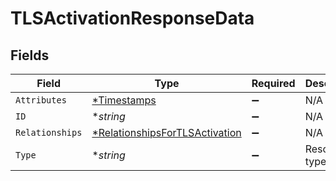 # TLSActivationResponseData


## Fields

| Field                                                                                  | Type                                                                                   | Required                                                                               | Description                                                                            | Example                                                                                |
| -------------------------------------------------------------------------------------- | -------------------------------------------------------------------------------------- | -------------------------------------------------------------------------------------- | -------------------------------------------------------------------------------------- | -------------------------------------------------------------------------------------- |
| `Attributes`                                                                           | [*Timestamps](../../models/shared/timestamps.md)                                       | :heavy_minus_sign:                                                                     | N/A                                                                                    |                                                                                        |
| `ID`                                                                                   | **string*                                                                              | :heavy_minus_sign:                                                                     | N/A                                                                                    | aCtguUGZzb2W9Euo4moOR                                                                  |
| `Relationships`                                                                        | [*RelationshipsForTLSActivation](../../models/shared/relationshipsfortlsactivation.md) | :heavy_minus_sign:                                                                     | N/A                                                                                    |                                                                                        |
| `Type`                                                                                 | **string*                                                                              | :heavy_minus_sign:                                                                     | Resource type.                                                                         |                                                                                        |